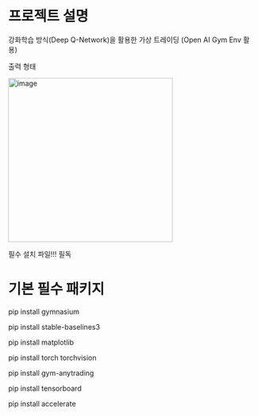 # 프로젝트 설명
강화학습 방식(Deep Q-Network)을 활용한 가상 트레이딩 (Open AI Gym Env 활용)

출력 형태

<img width="331" alt="image" src="https://github.com/user-attachments/assets/fde8e529-c5a1-46c0-9102-c25f9b56a4e9" />


필수 설치 파일!!! 필독

# 기본 필수 패키지
pip install gymnasium

pip install stable-baselines3

pip install matplotlib

pip install torch torchvision

pip install gym-anytrading

pip install tensorboard

pip install accelerate

